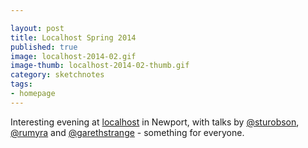 ```yaml
---

layout: post
title: Localhost Spring 2014
published: true
image: localhost-2014-02.gif
image-thumb: localhost-2014-02-thumb.gif
category: sketchnotes
tags: 
- homepage
---
```


Interesting evening at [localhost](http://port80events.co.uk/event/spring-localhost-2014/) in Newport, with talks by [@sturobson](https://twitter.com/sturobson), [@rumyra](https://twitter.com/rumyra) and [@garethstrange](https://twitter.com/garethstrange) - something for everyone.

